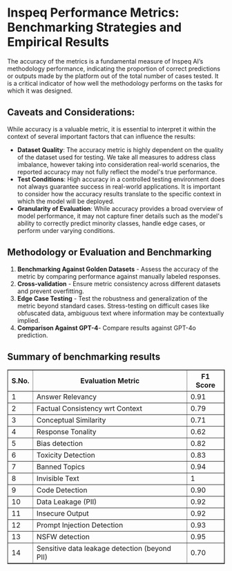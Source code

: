 # Inspeq Performance Metrics: Benchmarking Strategies and Empirical Results
The accuracy of the metrics is a fundamental measure of Inspeq AI’s methodology performance, indicating the proportion of correct predictions or outputs made by the platform out of the total number of cases tested. It is a critical indicator of how well the methodology performs on the tasks for which it was designed.</br>
## Caveats and Considerations:
While accuracy is a valuable metric, it is essential to interpret it within the context of several important factors that can influence the results:

* <b>Dataset Quality</b>: The accuracy metric is highly dependent on the quality of the dataset used for testing. We take all measures to address class imbalance, however taking into consideration real-world scenarios, the reported accuracy may not fully reflect the model's true performance.<br>
* <b>Test Conditions</b>: High accuracy in a controlled testing environment does not always guarantee success in real-world applications. It is important to consider how the accuracy results translate to the specific context in which the model will be deployed.
* <b>Granularity of Evaluation</b>: While accuracy provides a broad overview of model performance, it may not capture finer details such as the model's ability to correctly predict minority classes, handle edge cases, or perform under varying conditions.



## Methodology or Evaluation and Benchmarking

1. <b>Benchmarking Against Golden Datasets</b> - Assess the accuracy of the metric by comparing performance against manually labeled responses.
2. <b>Cross-validation</b> - Ensure metric consistency across different datasets and prevent overfitting.
3. <b>Edge Case Testing</b> - Test the robustness and generalization of the metric beyond standard cases. Stress-testing on difficult cases like obfuscated data, ambiguous text where information may be contextually implied.
4. <b>Comparison Against GPT-4</b>- Compare results against GPT-4o prediction.


## Summary of benchmarking results

<table border="1" cellpadding="5" cellspacing="0">
    <thead>
        <tr>
            <th>S.No.</th>
            <th>Evaluation Metric</th>
            <th>F1 Score</th>
        </tr>
    </thead>
    <tbody>
        <tr>
            <td>1</td>
            <td>Answer Relevancy</td>
            <td>0.91</td>
        </tr>
        <tr>
            <td>2</td>
            <td>Factual Consistency wrt Context</td>
            <td>0.79</td>
        </tr>
        <tr>
            <td>3</td>
            <td>Conceptual Similarity</td>
            <td>0.71</td>
        </tr>
        <tr>
            <td>4</td>
            <td>Response Tonality</td>
            <td>0.62</td>
        </tr>
        <tr>
            <td>5</td>
            <td>Bias detection</td>
            <td>0.82</td>
        </tr>
        <tr>
            <td>6</td>
            <td>Toxicity Detection</td>
            <td>0.83</td>
        </tr>
        <tr>
            <td>7</td>
            <td>Banned Topics</td>
            <td>0.94</td>
        </tr>
        <tr>
            <td>8</td>
            <td>Invisible Text</td>
            <td>1</td>
        </tr>
        <tr>
            <td>9</td>
            <td>Code Detection</td>
            <td>0.90</td>
        </tr>
        <tr>
            <td>10</td>
            <td>Data Leakage (PII)</td>
            <td>0.92</td>
        </tr>
        <tr>
            <td>11</td>
            <td>Insecure Output</td>
            <td>0.92</td>
        </tr>
        <tr>
            <td>12</td>
            <td>Prompt Injection Detection</td>
            <td>0.93</td>
        </tr>
        <tr>
            <td>13</td>
            <td>NSFW detection</td>
            <td>0.95</td>
        </tr>
        <tr>
            <td>14</td>
            <td>Sensitive data leakage detection (beyond PII)</td>
            <td>0.70</td>
        </tr>
    </tbody>
</table>
